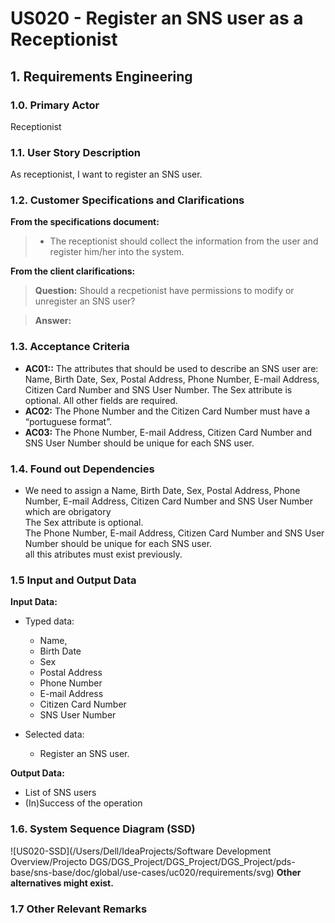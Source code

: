 # US020 - Register an SNS user as a Receptionist 

## 1. Requirements Engineering

### 1.0. Primary Actor
Receptionist

### 1.1. User Story Description

As receptionist, I want to register an SNS user.

### 1.2. Customer Specifications and Clarifications 

**From the specifications document:**

> - The receptionist should collect the information from the user and register him/her into the system.

**From the client clarifications:**

> **Question:** Should a recpetionist have permissions to modify or unregister an SNS user?

>  
> **Answer:** 
> 
### 1.3. Acceptance Criteria

* **AC01::** The attributes that should be used to describe an SNS user are: Name, Birth Date,
  Sex, Postal Address, Phone Number, E-mail Address, Citizen Card Number and
  SNS User Number. The Sex attribute is optional. All other fields are required.
* **AC02:** The Phone Number and the Citizen Card Number must have a “portuguese
  format”.
* **AC03:** The Phone Number, E-mail Address, Citizen Card Number and SNS User Number
  should be unique for each SNS user.

### 1.4. Found out Dependencies

* We need to assign a Name, Birth Date, Sex, Postal Address, Phone Number, E-mail Address, Citizen Card Number and SNS User Number which are obrigatory <br> The Sex attribute is optional. <br> The Phone Number, E-mail Address, Citizen Card Number and SNS User Number should be unique for each SNS user.<br> all this atributes must exist previously.
### 1.5 Input and Output Data

**Input Data:**

* Typed data:
	* Name, 
	* Birth Date
	* Sex
	* Postal Address
	* Phone Number
	* E-mail Address
	* Citizen Card Number
	* SNS User Number
	
* Selected data:
	* Register an SNS user.

**Output Data:**

* List of SNS users
* (In)Success of the operation

### 1.6. System Sequence Diagram (SSD)

![US020-SSD](/Users/Dell/IdeaProjects/Software Development Overview/Projecto DGS/DGS_Project/DGS_Project/DGS_Project/pds-base/sns-base/doc/global/use-cases/uc020/requirements/svg)
**Other alternatives might exist.**

### 1.7 Other Relevant Remarks
